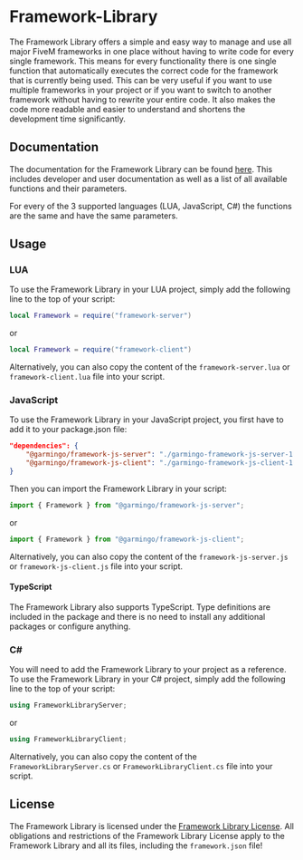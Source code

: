 # Framework-Library

The Framework Library offers a simple and easy way to manage and use all major FiveM frameworks in one place without having to write code for every single framework.
This means for every functionality there is one single function that automatically executes the correct code for the framework that is currently being used.
This can be very useful if you want to use multiple frameworks in your project or if you want to switch to another framework without having to rewrite your entire code.
It also makes the code more readable and easier to understand and shortens the development time significantly.

## Documentation
The documentation for the Framework Library can be found [here](https://docs.garmingo.com/purchase-and-installation/frameworks).
This includes developer and user documentation as well as a list of all available functions and their parameters.

For every of the 3 supported languages (LUA, JavaScript, C#) the functions are the same and have the same parameters.

## Usage

### LUA
To use the Framework Library in your LUA project, simply add the following line to the top of your script:
```lua
local Framework = require("framework-server")
```
or
```lua
local Framework = require("framework-client")
```

Alternatively, you can also copy the content of the `framework-server.lua` or `framework-client.lua` file into your script.

### JavaScript
To use the Framework Library in your JavaScript project, you first have to add it to your package.json file:
```json
"dependencies": {
    "@garmingo/framework-js-server": "./garmingo-framework-js-server-1.0.1.tgz",
    "@garmingo/framework-js-client": "./garmingo-framework-js-client-1.0.1.tgz"
}
```

Then you can import the Framework Library in your script:
```javascript
import { Framework } from "@garmingo/framework-js-server";
```
or
```javascript
import { Framework } from "@garmingo/framework-js-client";
```

Alternatively, you can also copy the content of the `framework-js-server.js` or `framework-js-client.js` file into your script.

#### TypeScript
The Framework Library also supports TypeScript. Type definitions are included in the package and there is no need to install any additional packages or configure anything.

### C#
You will need to add the Framework Library to your project as a reference.
To use the Framework Library in your C# project, simply add the following line to the top of your script:
```csharp
using FrameworkLibraryServer;
```
or
```csharp
using FrameworkLibraryClient;
```

Alternatively, you can also copy the content of the `FrameworkLibraryServer.cs` or `FrameworkLibraryClient.cs` file into your script.




## License
The Framework Library is licensed under the [Framework Library License](LICENSE.md).
All obligations and restrictions of the Framework Library License apply to the Framework Library and all its files, including the `framework.json` file!